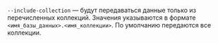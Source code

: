 `--include-collection` — будут передаваться данные только из перечисленных коллекций. Значения указываются в формате `<имя_базы_данных>.<имя_коллекции>`. По умолчанию передаются все коллекции.

